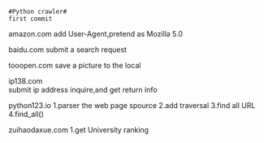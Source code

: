 	#Python crawler#
	first commit

   amazon.com
	add User-Agent,pretend as Mozilla 5.0
	
   baidu.com
    submit a search request

   tooopen.com
    save a picture to the local

   ip138.com	
    submit ip address inquire,and get return info

   python123.io
    1.parser the web page spource
    2.add traversal
    3.find all URL
    4.find_all()

   zuihaodaxue.com
    1.get University ranking